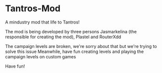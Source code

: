 # Tantros-Mod
A mindustry mod that life to Tantros!

The mod is being developed by three persons
Jasmarkelina (the responsible for creating the mod), Plastel and RouterXdd


The campaign levels are broken, we're sorry about that but we're trying to solve this issue
Meanwhile, have fun creating levels and playing the campaign levels on custom games

Have fun!
